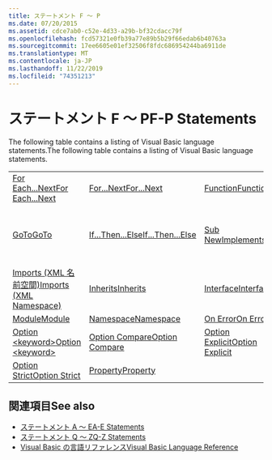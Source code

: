 ```yaml
---
title: ステートメント F ～ P
ms.date: 07/20/2015
ms.assetid: cdce7ab0-c52e-4d33-a29b-bf32cdacc79f
ms.openlocfilehash: fcd57321e0fb39a77e89b5b29f66edab6b40763a
ms.sourcegitcommit: 17ee6605e01ef32506f8fdc686954244ba6911de
ms.translationtype: MT
ms.contentlocale: ja-JP
ms.lasthandoff: 11/22/2019
ms.locfileid: "74351213"
---
```

# <a name="f-p-statements"></a><span data-ttu-id="064b0-102">ステートメント F ～ P</span><span class="sxs-lookup"><span data-stu-id="064b0-102">F-P Statements</span></span>
<span data-ttu-id="064b0-103">The following table contains a listing of Visual Basic language statements.</span><span class="sxs-lookup"><span data-stu-id="064b0-103">The following table contains a listing of Visual Basic language statements.</span></span>  
  
|||||  
|---|---|---|---|  
|[<span data-ttu-id="064b0-104">For Each...Next</span><span class="sxs-lookup"><span data-stu-id="064b0-104">For Each...Next</span></span>](../../../visual-basic/language-reference/statements/for-each-next-statement.md)|[<span data-ttu-id="064b0-105">For...Next</span><span class="sxs-lookup"><span data-stu-id="064b0-105">For...Next</span></span>](../../../visual-basic/language-reference/statements/for-next-statement.md)|[<span data-ttu-id="064b0-106">Function</span><span class="sxs-lookup"><span data-stu-id="064b0-106">Function</span></span>](../../../visual-basic/language-reference/statements/function-statement.md)|[<span data-ttu-id="064b0-107">Get</span><span class="sxs-lookup"><span data-stu-id="064b0-107">Get</span></span>](../../../visual-basic/language-reference/statements/get-statement.md)|  
|[<span data-ttu-id="064b0-108">GoTo</span><span class="sxs-lookup"><span data-stu-id="064b0-108">GoTo</span></span>](../../../visual-basic/language-reference/statements/goto-statement.md)|[<span data-ttu-id="064b0-109">If...Then...Else</span><span class="sxs-lookup"><span data-stu-id="064b0-109">If...Then...Else</span></span>](../../../visual-basic/language-reference/statements/if-then-else-statement.md)|[<span data-ttu-id="064b0-110">Sub New</span><span class="sxs-lookup"><span data-stu-id="064b0-110">Implements</span></span>](../../../visual-basic/language-reference/statements/implements-statement.md)|[<span data-ttu-id="064b0-111">Imports (.NET 名前空間と型)</span><span class="sxs-lookup"><span data-stu-id="064b0-111">Imports (.NET Namespace and Type)</span></span>](../../../visual-basic/language-reference/statements/imports-statement-net-namespace-and-type.md)|  
|[<span data-ttu-id="064b0-112">Imports (XML 名前空間)</span><span class="sxs-lookup"><span data-stu-id="064b0-112">Imports (XML Namespace)</span></span>](../../../visual-basic/language-reference/statements/imports-statement-xml-namespace.md)|[<span data-ttu-id="064b0-113">Inherits</span><span class="sxs-lookup"><span data-stu-id="064b0-113">Inherits</span></span>](../../../visual-basic/language-reference/statements/inherits-statement.md)|[<span data-ttu-id="064b0-114">Interface</span><span class="sxs-lookup"><span data-stu-id="064b0-114">Interface</span></span>](../../../visual-basic/language-reference/statements/interface-statement.md)|[<span data-ttu-id="064b0-115">Mid</span><span class="sxs-lookup"><span data-stu-id="064b0-115">Mid</span></span>](../../../visual-basic/language-reference/statements/mid-statement.md)|  
|[<span data-ttu-id="064b0-116">Module</span><span class="sxs-lookup"><span data-stu-id="064b0-116">Module</span></span>](../../../visual-basic/language-reference/statements/module-statement.md)|[<span data-ttu-id="064b0-117">Namespace</span><span class="sxs-lookup"><span data-stu-id="064b0-117">Namespace</span></span>](../../../visual-basic/language-reference/statements/namespace-statement.md)|[<span data-ttu-id="064b0-118">On Error</span><span class="sxs-lookup"><span data-stu-id="064b0-118">On Error</span></span>](../../../visual-basic/language-reference/statements/on-error-statement.md)|[<span data-ttu-id="064b0-119">Operator</span><span class="sxs-lookup"><span data-stu-id="064b0-119">Operator</span></span>](../../../visual-basic/language-reference/statements/operator-statement.md)|  
|[<span data-ttu-id="064b0-120">Option \<keyword></span><span class="sxs-lookup"><span data-stu-id="064b0-120">Option \<keyword></span></span>](../../../visual-basic/language-reference/statements/option-keyword-statement.md)|[<span data-ttu-id="064b0-121">Option Compare</span><span class="sxs-lookup"><span data-stu-id="064b0-121">Option Compare</span></span>](../../../visual-basic/language-reference/statements/option-compare-statement.md)|[<span data-ttu-id="064b0-122">Option Explicit</span><span class="sxs-lookup"><span data-stu-id="064b0-122">Option Explicit</span></span>](../../../visual-basic/language-reference/statements/option-explicit-statement.md)|[<span data-ttu-id="064b0-123">Option Infer</span><span class="sxs-lookup"><span data-stu-id="064b0-123">Option Infer</span></span>](../../../visual-basic/language-reference/statements/option-infer-statement.md)|  
|[<span data-ttu-id="064b0-124">Option Strict</span><span class="sxs-lookup"><span data-stu-id="064b0-124">Option Strict</span></span>](../../../visual-basic/language-reference/statements/option-strict-statement.md)|[<span data-ttu-id="064b0-125">Property</span><span class="sxs-lookup"><span data-stu-id="064b0-125">Property</span></span>](../../../visual-basic/language-reference/statements/property-statement.md)|||  
  
## <a name="see-also"></a><span data-ttu-id="064b0-126">関連項目</span><span class="sxs-lookup"><span data-stu-id="064b0-126">See also</span></span>

- [<span data-ttu-id="064b0-127">ステートメント A ～ E</span><span class="sxs-lookup"><span data-stu-id="064b0-127">A-E Statements</span></span>](../../../visual-basic/language-reference/statements/a-e-statements.md)
- [<span data-ttu-id="064b0-128">ステートメント Q ～ Z</span><span class="sxs-lookup"><span data-stu-id="064b0-128">Q-Z Statements</span></span>](../../../visual-basic/language-reference/statements/q-z-statements.md)
- [<span data-ttu-id="064b0-129">Visual Basic の言語リファレンス</span><span class="sxs-lookup"><span data-stu-id="064b0-129">Visual Basic Language Reference</span></span>](../../../visual-basic/language-reference/index.md)
